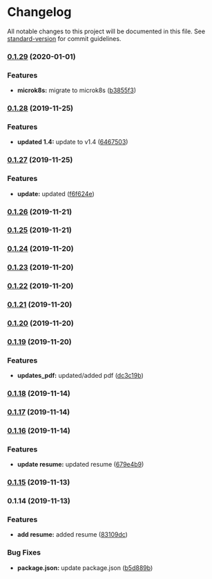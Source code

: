 # Changelog

All notable changes to this project will be documented in this file. See [standard-version](https://github.com/conventional-changelog/standard-version) for commit guidelines.

### [0.1.29](https://github.com/darylwalsh/darylresume/compare/v0.1.28...v0.1.29) (2020-01-01)


### Features

* **microk8s:** migrate to microk8s ([b3855f3](https://github.com/darylwalsh/darylresume/commit/b3855f30bb8922af50ad8dc49a75884f33bf865c))

### [0.1.28](https://github.com/darylwalsh/darylresume/compare/v0.1.27...v0.1.28) (2019-11-25)


### Features

* **updated 1.4:** update to v1.4 ([6467503](https://github.com/darylwalsh/darylresume/commit/64675036ca68ecbc2f54c3c30eb6e00ca242dede))

### [0.1.27](https://github.com/darylwalsh/darylresume/compare/v0.1.26...v0.1.27) (2019-11-25)


### Features

* **update:** updated ([f6f624e](https://github.com/darylwalsh/darylresume/commit/f6f624e5e04f10649a30ca00de2a076ddbd8e796))

### [0.1.26](https://github.com/darylwalsh/darylresume/compare/v0.1.25...v0.1.26) (2019-11-21)

### [0.1.25](https://github.com/darylwalsh/darylresume/compare/v0.1.24...v0.1.25) (2019-11-21)

### [0.1.24](https://github.com/darylwalsh/darylresume/compare/v0.1.23...v0.1.24) (2019-11-20)

### [0.1.23](https://github.com/darylwalsh/darylresume/compare/v0.1.22...v0.1.23) (2019-11-20)

### [0.1.22](https://github.com/darylwalsh/darylresume/compare/v0.1.21...v0.1.22) (2019-11-20)

### [0.1.21](https://github.com/darylwalsh/darylresume/compare/v0.1.20...v0.1.21) (2019-11-20)

### [0.1.20](https://github.com/darylwalsh/darylresume/compare/v0.1.19...v0.1.20) (2019-11-20)

### [0.1.19](https://github.com/darylwalsh/darylresume/compare/v0.1.18...v0.1.19) (2019-11-20)


### Features

* **updates_pdf:** updated/added pdf ([dc3c19b](https://github.com/darylwalsh/darylresume/commit/dc3c19b7ed4284908ecc3379d0035bc52b2e9c00))

### [0.1.18](https://github.com/darylwalsh/darylresume/compare/v0.1.17...v0.1.18) (2019-11-14)

### [0.1.17](https://github.com/darylwalsh/darylresume/compare/v0.1.16...v0.1.17) (2019-11-14)

### [0.1.16](https://github.com/darylwalsh/darylresume/compare/v0.1.15...v0.1.16) (2019-11-14)


### Features

* **update resume:** updated resume ([679e4b9](https://github.com/darylwalsh/darylresume/commit/679e4b9d57b2481a9df7dfc5eee86a7c157f3ae1))

### [0.1.15](https://github.com/darylwalsh/darylresume/compare/v0.1.14...v0.1.15) (2019-11-13)

### 0.1.14 (2019-11-13)


### Features

* **add resume:** added resume ([83109dc](https://github.com/darylwalsh/darylresume/commit/83109dccb7e464d56ab8a304a072b051a077fc7e))


### Bug Fixes

* **package.json:** update package.json ([b5d889b](https://github.com/darylwalsh/darylresume/commit/b5d889b27b29c473521c0f50124b5bc097223397))
